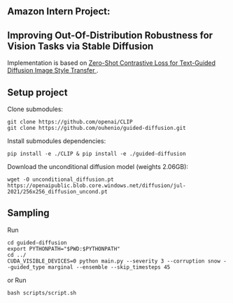 ## Amazon Intern Project:
## Improving Out-Of-Distribution Robustness for Vision Tasks via Stable Diffusion

Implementation is based on [Zero-Shot Contrastive Loss for Text-Guided Diffusion Image Style Transfer ](https://arxiv.org/abs/2303.08622).


## Setup project

Clone submodules:

```
git clone https://github.com/openai/CLIP
git clone https://github.com/ouhenio/guided-diffusion.git
```

Install submodules dependencies:

```console
pip install -e ./CLIP & pip install -e ./guided-diffusion
```

Download the unconditional diffusion model (weights 2.06GB):

```console
wget -O unconditional_diffusion.pt https://openaipublic.blob.core.windows.net/diffusion/jul-2021/256x256_diffusion_uncond.pt
```

## Sampling

Run

```console
cd guided-diffusion
export PYTHONPATH="$PWD:$PYTHONPATH" 
cd ../
CUDA_VISIBLE_DEVICES=0 python main.py --severity 3 --corruption snow --guided_type marginal --ensemble --skip_timesteps 45
```

or Run 
```console
bash scripts/script.sh
```

